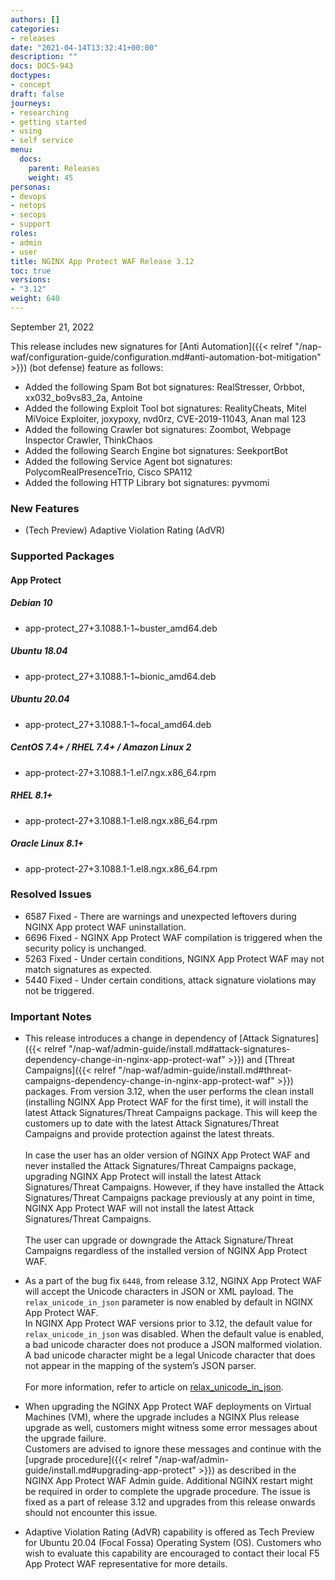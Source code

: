 ```yaml
---
authors: []
categories:
- releases
date: "2021-04-14T13:32:41+00:00"
description: ""
docs: DOCS-943
doctypes:
- concept
draft: false
journeys:
- researching
- getting started
- using
- self service
menu:
  docs:
    parent: Releases
    weight: 45
personas:
- devops
- netops
- secops
- support
roles:
- admin
- user
title: NGINX App Protect WAF Release 3.12
toc: true
versions:
- "3.12"
weight: 640
---
```


September 21, 2022

This release includes new signatures for [Anti Automation]({{< relref "/nap-waf/configuration-guide/configuration.md#anti-automation-bot-mitigation" >}}) (bot defense) feature as follows:

- Added the following Spam Bot bot signatures: RealStresser, Orbbot, xx032_bo9vs83_2a, Antoine
- Added the following Exploit Tool bot signatures: RealityCheats, Mitel MiVoice Exploiter, joxypoxy, nvd0rz, CVE-2019-11043, Anan mal 123
- Added the following Crawler bot signatures: Zoombot, Webpage Inspector Crawler, ThinkChaos
- Added the following Search Engine bot signatures: SeekportBot
- Added the following Service Agent bot signatures: PolycomRealPresenceTrio, Cisco SPA112
- Added the following HTTP Library bot signatures: pyvmomi

### New Features

- (Tech Preview) Adaptive Violation Rating (AdVR)

### Supported Packages

#### App Protect

##### Debian 10

- app-protect_27+3.1088.1-1~buster_amd64.deb

##### Ubuntu 18.04

- app-protect_27+3.1088.1-1~bionic_amd64.deb

##### Ubuntu 20.04

- app-protect_27+3.1088.1-1~focal_amd64.deb

##### CentOS 7.4+ / RHEL 7.4+ / Amazon Linux 2

- app-protect-27+3.1088.1-1.el7.ngx.x86_64.rpm

##### RHEL 8.1+

- app-protect-27+3.1088.1-1.el8.ngx.x86_64.rpm

##### Oracle Linux 8.1+

- app-protect-27+3.1088.1-1.el8.ngx.x86_64.rpm

### Resolved Issues

- 6587 Fixed - There are warnings and unexpected leftovers during NGINX App protect WAF uninstallation.
- 6696 Fixed - NGINX App Protect WAF compilation is triggered when the security policy is unchanged.
- 5263 Fixed - Under certain conditions, NGINX App Protect WAF may not match signatures as expected.
- 5440 Fixed - Under certain conditions, attack signature violations may not be triggered.

### **Important Notes**

- This release introduces a change in dependency of [Attack Signatures]({{< relref "/nap-waf/admin-guide/install.md#attack-signatures-dependency-change-in-nginx-app-protect-waf" >}}) and [Threat Campaigns]({{< relref "/nap-waf/admin-guide/install.md#threat-campaigns-dependency-change-in-nginx-app-protect-waf" >}}) packages. From version 3.12, when the user performs the clean install (installing NGINX App Protect WAF for the first time), it will install the latest  Attack Signatures/Threat Campaigns package. This will keep the customers up to date with the latest Attack Signatures/Threat Campaigns and provide protection against the latest threats.<br><br>
In case the user has an older version of NGINX App Protect WAF and never installed the Attack Signatures/Threat Campaigns package, upgrading NGINX App Protect will install the latest Attack Signatures/Threat Campaigns. However, if they have installed the Attack Signatures/Threat Campaigns package previously at any point in time, NGINX App Protect WAF will not install the latest Attack Signatures/Threat Campaigns.<br><br>
The user can upgrade or downgrade the Attack Signature/Threat Campaigns regardless of the installed version of NGINX App Protect WAF.

- As a part of the bug fix `6448`, from release 3.12, NGINX App Protect WAF will accept the Unicode characters in JSON or XML payload. The `relax_unicode_in_json` parameter is now enabled by default in NGINX App Protect WAF.<br>
In NGINX App Protect WAF versions prior to 3.12, the default value for `relax_unicode_in_json` was disabled. When the default value is enabled, a bad unicode character does not produce a JSON malformed violation. A bad unicode character might be a legal Unicode character that does not appear in the mapping of the system’s JSON parser.<br><br>
For more information, refer to article on [relax_unicode_in_json](https://support.f5.com/csp/article/K58055038).

- When upgrading the NGINX App Protect WAF deployments on Virtual Machines (VM), where the upgrade includes a NGINX Plus release upgrade as well, customers might witness some error messages about the upgrade failure. <br>
Customers are advised to ignore these messages and continue with the [upgrade procedure]({{< relref "/nap-waf/admin-guide/install.md#upgrading-app-protect" >}}) as described in the NGINX App Protect WAF Admin guide. 
Additional NGINX restart might be required in order to complete the upgrade procedure. The issue is fixed as a part of release 3.12 and upgrades from this release onwards should not encounter this issue.

- Adaptive Violation Rating (AdVR) capability is offered as Tech Preview for Ubuntu 20.04 (Focal Fossa) Operating System (OS). Customers who wish to evaluate this capability are encouraged to contact their local F5 App Protect WAF representative for more details.
